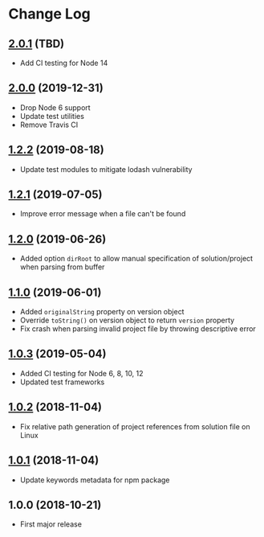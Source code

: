 # Change Log

## [2.0.1](https://github.com/stevenaw/vs-parse/compare/v2.0.0...v2.0.1) (TBD)
- Add CI testing for Node 14

## [2.0.0](https://github.com/stevenaw/vs-parse/compare/v1.2.2...v2.0.0) (2019-12-31)
- Drop Node 6 support
- Update test utilities
- Remove Travis CI

## [1.2.2](https://github.com/stevenaw/vs-parse/compare/v1.2.1...v1.2.2) (2019-08-18)
- Update test modules to mitigate lodash vulnerability

## [1.2.1](https://github.com/stevenaw/vs-parse/compare/v1.2.0...v1.2.1) (2019-07-05)
- Improve error message when a file can't be found

## [1.2.0](https://github.com/stevenaw/vs-parse/compare/v1.1.0...v1.2.0) (2019-06-26)
- Added option `dirRoot` to allow manual specification of solution/project when parsing from buffer

## [1.1.0](https://github.com/stevenaw/vs-parse/compare/v1.0.3...v1.1.0) (2019-06-01)
- Added `originalString` property on version object
- Override `toString()` on version object to return `version` property
- Fix crash when parsing invalid project file by throwing descriptive error

## [1.0.3](https://github.com/stevenaw/vs-parse/compare/v1.0.2...v1.0.3) (2019-05-04)
- Added CI testing for Node 6, 8, 10, 12
- Updated test frameworks

## [1.0.2](https://github.com/stevenaw/vs-parse/compare/v1.0.1...v1.0.2) (2018-11-04)
- Fix relative path generation of project references from solution file on Linux

## [1.0.1](https://github.com/stevenaw/vs-parse/compare/v1.0.0...v1.0.1) (2018-11-04)
- Update keywords metadata for npm package

## 1.0.0 (2018-10-21)
- First major release
